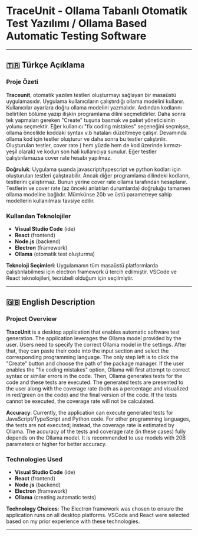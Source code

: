 # TraceUnit - Ollama Tabanlı Otomatik Test Yazılımı / Ollama Based Automatic Testing Software

---

## 🇹🇷 Türkçe Açıklama

### Proje Özeti

**Traceunit**, otomatik yazılım testleri oluşturmayı sağlayan bir masaüstü uygulamasıdır. Uygulama kullanıcıların çalıştırdığı ollama modelini kullanır. Kullanıcılar ayarlara doğru ollama modelini yazmalıdır. 
Ardından kodlarını belirtilen bölüme yazıp ilişkin programlama dilini seçmelidirler. Daha sonra tek yapmaları gereken "Create" tuşuna basmak ve paket yöneticisinin yolunu seçmektir. 
Eğer kullanıcı "fix coding mistakes" seçeneğini seçmişse, ollama öncelikle koddaki syntax v.b hataları düzeltmeye çalışır.
Devamında ollama kod için testler oluşturur ve daha sonra bu testler çalıştırılır. 
Oluşturulan testler, cover rate ( hem yüzde hem de kod üzerinde kırmızı-yeşil olarak) ve kodun son hali kullanıcıya sunulur. Eğer testler çalıştırılamazsa cover rate hesabı yapılmaz.

**Doğruluk**: Uygulama şuanda javascript/typescript ve python kodları için oluşturulan testleri çalıştırabilir. Ancak diğer programlama dilindeki kodların, testlerini çalıştırmaz. 
Bunun yerine cover rate ollama tarafından hesaplanır. Testlerin ve cover rate (az önceki anlatılan durumlarda) doğruluğu tamamen ollama modeline bağlıdır. Mümkünse 20b ve üstü parametreye sahip modellerin kullanılması tavsiye edilir. 

### Kullanılan Teknolojiler

- **Visual Studio Code** (ide)
- **React** (frontend)
- **Node.js** (backend)
- **Electron** (framework)
- **Ollama** (otomatik test oluşturma)

**Teknoloji Seçimleri**: Uygulamanın tüm masaüstü platformlarda çalıştırılabilmesi için electron framework ü tercih edilmiştir. VSCode ve React teknolojileri, tecrübeli olduğum için seçilmiştir.

---

## 🇬🇧 English Description

### Project Overview

**TraceUnit** is a desktop application that enables automatic software test generation. The application leverages the Ollama model provided by the user.
Users need to specify the correct Ollama model in the settings. After that, they can paste their code into the input section and select the corresponding programming language. 
The only step left is to click the "Create" button and choose the path of the package manager.
If the user enables the "fix coding mistakes" option, Ollama will first attempt to correct syntax or similar errors in the code. Then, Ollama generates tests for the code and these tests are executed.
The generated tests are presented to the user along with the coverage rate (both as a percentage and visualized in red/green on the code) and the final version of the code. 
If the tests cannot be executed, the coverage rate will not be calculated.

**Accuracy**: Currently, the application can execute generated tests for JavaScript/TypeScript and Python code. 
For other programming languages, the tests are not executed; instead, the coverage rate is estimated by Ollama. 
The accuracy of the tests and coverage rate (in these cases) fully depends on the Ollama model. It is recommended to use models with 20B parameters or higher for better accuracy.

### Technologies Used

- **Visual Studio Code** (ide)
- **React** (frontend)
- **Node.js** (backend)
- **Electron** (framework)
- **Ollama** (creating automatic tests)

**Technology Choices**: The Electron framework was chosen to ensure the application runs on all desktop platforms. VSCode and React were selected based on my prior experience with these technologies.

---
